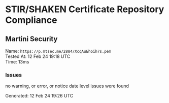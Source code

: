 # STIR/SHAKEN Certificate Repository Compliance

## Martini Security

Name: `https://p.mtsec.me/2884/XcqAuEhoih7s.pem`\
Tested At: 12 Feb 24 19:18 UTC\
Time: 13ms

### Issues

no warning, or error, or notice date level issues were found

Generated: 12 Feb 24 19:26 UTC